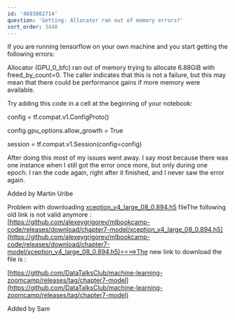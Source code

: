 ```yaml
---
id: '4693802714'
question: 'Getting: Allocator ran out of memory errors?'
sort_order: 3440
---
```


If you are running tensorflow on your own machine and you start getting the following errors:

Allocator (GPU_0_bfc) ran out of memory trying to allocate 6.88GiB with freed_by_count=0. The caller indicates that this is not a failure, but this may mean that there could be performance gains if more memory were available.

Try adding this code in a cell at the beginning of your notebook:

config = tf.compat.v1.ConfigProto()

config.gpu_options.allow_growth = True

session = tf.compat.v1.Session(config=config)

After doing this most of my issues went away. I say most because there was one instance when I still got the error once more, but only during one epoch. I ran the code again, right after it finished, and I never saw the error again.

Added by Martin Uribe

Problem with downloading  [xception_v4_large_08_0.894.h5](https://github.com/DataTalksClub/machine-learning-zoomcamp/releases/download/chapter7-model/xception_v4_large_08_0.894.h5)  fileThe following old link is not valid anymore :[https://github.com/alexeygrigorev/mlbookcamp-code/releases/download/chapter7-model/xception_v4_large_08_0.894.h5](https://github.com/alexeygrigorev/mlbookcamp-code/releases/download/chapter7-model/xception_v4_large_08_0.894.h5)====>The new link to download the file is :

[https://github.com/DataTalksClub/machine-learning-zoomcamp/releases/tag/chapter7-model](https://github.com/DataTalksClub/machine-learning-zoomcamp/releases/tag/chapter7-model)

Added by Sam

